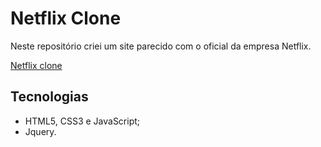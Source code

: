 # Netflix Clone

Neste repositório criei um site parecido com o oficial da empresa Netflix.

[Netflix clone](https://jvnyor.github.io/netflix-clone/)

## Tecnologias
- HTML5, CSS3 e JavaScript;
- Jquery.
